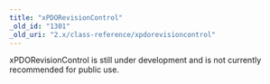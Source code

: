 ```yaml
---
title: "xPDORevisionControl"
_old_id: "1301"
_old_uri: "2.x/class-reference/xpdorevisioncontrol"
---
```


<div class="note">xPDORevisionControl is still under development and is not currently recommended for public use.</div>